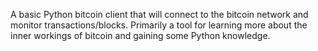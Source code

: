 A basic Python bitcoin client that will connect to the bitcoin network and monitor transactions/blocks.  Primarily a tool for learning more about the inner workings of bitcoin and gaining some Python knowledge.